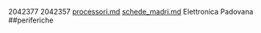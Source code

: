 2042377
2042357
[processori.md](processori.md)
[schede_madri.md](schede_madri.md)
Elettronica Padovana
##periferiche
